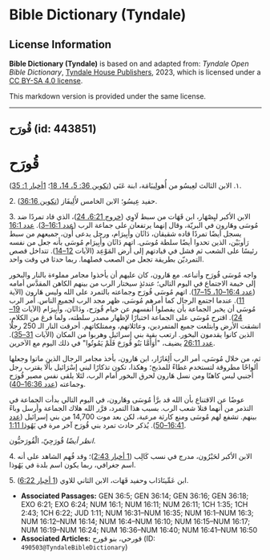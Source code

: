 # Bible Dictionary (Tyndale)

## License Information

**Bible Dictionary (Tyndale)** is based on and adapted from: _Tyndale Open Bible Dictionary_, [Tyndale House Publishers](https://tyndaleopenresources.com/), 2023, which is licensed under a [CC BY-SA 4.0 license](https://creativecommons.org/licenses/by-sa/4.0/legalcode.en).

This markdown version is provided under the same license.



--------------------------------

## قُورَح (id: 443851)

قُورَح
======

١. الابن الثالث لعِيسُو من أُهولِيبَامَة، ابنة عَنَى ([تكوين 36: 5، 14، 18](https://ref.ly/Gen36:5,Gen36:14,Gen36:18)؛ [1أخبار 1: 35](https://ref.ly/1Chr1:35)).

2\. حفيد عِيسُو؛ الابن الخامس لأَلِيفَاز ([تكوين 36:16](https://ref.ly/Gen36:16)).

3\. الابن الأكبر ليِصْهَار، ابن قَهَات من سبط لَاوِي ([خروج 6:21، 24](https://ref.ly/Exod6:21,Exod6:24))، الذي قاد تمردًا ضد مُوسَى وهَارون في البريّة، وقال إنهما يرتفعان على جماعة الرب ([عدد 16:1–3](https://ref.ly/Num16:1-Num16:3)). [عدد 16:1](https://ref.ly/Num16:1) يسجل أيضًا تمردًا قاده شقيقان، دَاثَان وأَبِيرَام، ورجل يدعى أُون، جميعهم من سبط رَأوبَيْن، الذين تحدوا أيضًا سلطة مُوسَى. اتهم دَاثَان وأَبِيرَام مُوسَى بأنه جعل من نفسه رئيسًا على الشعب ثم فشل في قيادتهم إلى أرض المَوْعِد (الآيات [12–14](https://ref.ly/Num16:12-Num16:14)). تتداخل قصص التمرديّن بطريقة تجعل من الصعب فصلهما. ربما حدثا في وقت واحد.

واجه مُوسَى قُورَح وأتباعه. مع هَارون، كان عليهم أن يأخذوا مجامر مملوءة بالنار والبخور إلى خيمة الاجتماع في اليوم التالي؛ عندئذٍ سيختار الرب من بينهم الكاهن المقدَّس أمامه ([عدد 16:4–10، 15–17](https://ref.ly/Num16:4-Num16:10,Num16:15-Num16:17)). اتهم مُوسَى قُورَح وجماعته بالتمرد على الله وليس هَارون (الآية [11](https://ref.ly/Num16:11)). عندما اجتمع الرجال كما أمرهم مُوسَى، ظهر مجد الرب لجميع الناس. أمر الرب مُوسَى أن يخبر الجماعة بأن يفصلوا أنفسهم عن خيام قُورَح، ودَاثَان، وأَبِيرَام (الآيات [19–24](https://ref.ly/Num16:19-Num16:24)). اقترح مُوسَى على الجماعة اختبارًا لإظهار مصدر سلطته، ولما فرغ من الكلام، انشقت الأرض وابتلعت جميع المتمردين، وعائلاتهم، وممتلكاتهم. أحرقت النار الـ 250 رجلًا الذين كانوا يقدمون البخور. ارتعب بقية بني إسرائيل وهربوا من المكان (الآيات [31–35](https://ref.ly/Num16:31-Num16:35)). [عدد 26:11](https://ref.ly/Num26:11) يضيف، "أوَأَمَّا بَنُو قُورَحَ فَلَمْ يَمُوتُوا" في ذلك اليوم مع الآخرين.

ثم، من خلال مُوسَى، أمر الرب أَلِعَازَار، ابن هَارون، بأخذ مجامر الرجال الذين ماتوا وجعلها ألواحًا مطروقة لتستخدم غطاءً للمذبح؛ وهكذا، تكون تذكارًا لبني إسْرَائيل بألَا يقترب رجل أجنبي ليس كاهنًا ومن نسل هَارون لحرق البخور أمام الرب، لئلا يلقى نفس مصير قُورَح وجماعته ([عدد 16:36–40](https://ref.ly/Num16:36-Num16:40)).

عوضًا عن الاقتناع بأن الله قد برَّأ مُوسَى وهَارون، في اليوم التالي بدأت الجماعة في التذمر من أنهما قتلا شعب الرب. بسبب هذا التمرد، قرَّر الله هلاك الجماعة وأرسل وباءً بينهم. تشفع لهم مُوسَى ومنع كارثة مرعبة، لكن بعد موت 14,700 من بني إسرائيل ([عدد 16:41–50](https://ref.ly/Num16:41-Num16:50)). يُذكر حادث تمرد بني قُورَح آخر مرة في [يَهُوذا 1:11](https://ref.ly/Jude1:11).

*انظر أيضًا* قُورَحِيّ، الْقُورَحيُّون.

4\. الابن الأكبر لحَبْرُون، مدرج في نسب كَالِب ([1 أخبار 2:43](https://ref.ly/1Chr2:43))؛ وقد فُهم الشاهد على أنه اسم جغرافي، ربما يكون اسم بلدة في يَهُوذا.

5\. ابن عَمِّينَادَاب وحفيد قَهَات، الابن الثاني للاوي ([1 أخبار 6:22](https://ref.ly/1Chr6:22)).

* **Associated Passages:** GEN 36:5; GEN 36:14; GEN 36:16; GEN 36:18; EXO 6:21; EXO 6:24; NUM 16:1; NUM 16:11; NUM 26:11; 1CH 1:35; 1CH 2:43; 1CH 6:22; JUD 1:11; NUM 16:31–NUM 16:35; NUM 16:1–NUM 16:3; NUM 16:12–NUM 16:14; NUM 16:4–NUM 16:10; NUM 16:15–NUM 16:17; NUM 16:19–NUM 16:24; NUM 16:36–NUM 16:40; NUM 16:41–NUM 16:50
* **Associated Articles:** قورحي، بنو قورح (ID: `490503@TyndaleBibleDictionary`)

